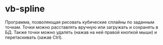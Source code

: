 # vb-spline
Программа, позволяющая рисовать кубические сплайны по заданным точкам. Точки можно расставлять вручную или загружать и сохранять в БД. Также точки можно удалять (нажав на ней правой кнопкой мыши) и перетаскивать (зажав Ctrl).
